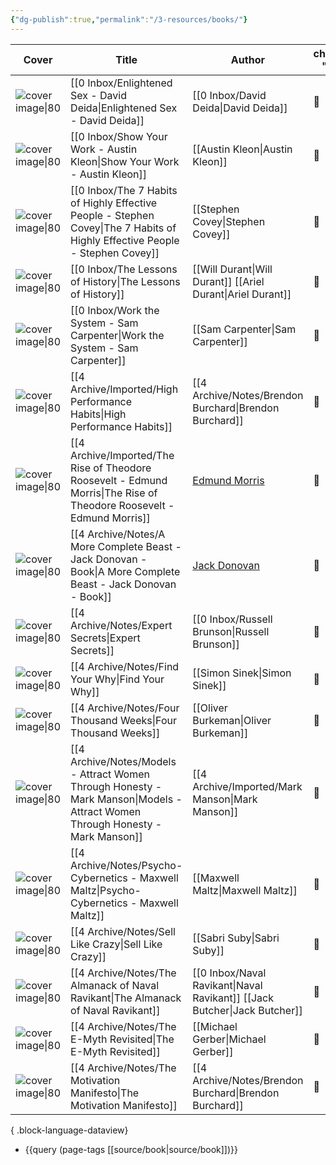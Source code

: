 ```yaml
---
{"dg-publish":true,"permalink":"/3-resources/books/"}
---
```



| Cover                                                                                                                | Title                                                                                                                             | Author                                                    | choice(read, "📖", "📘") |
| -------------------------------------------------------------------------------------------------------------------- | --------------------------------------------------------------------------------------------------------------------------------- | --------------------------------------------------------- | ------------------------ |
|  ![cover image\|80](https://nienormaal.s3.eu-central-1.wasabisys.com/public/the-enlightened-sex-manual-1.jpg)        | [[0 Inbox/Enlightened Sex - David Deida\|Enlightened Sex - David Deida]]                                                       | [[0 Inbox/David Deida\|David Deida]]                   | 📘                       |
|  ![cover image\|80](https://images-eu.ssl-images-amazon.com/images/I/51N%2BBa1mYOL._SX218_BO1,204,203,200_QL40_.jpg) | [[0 Inbox/Show Your Work - Austin Kleon\|Show Your Work - Austin Kleon]]                                                       | [[Austin Kleon\|Austin Kleon]]                            | 📘                       |
|  ![cover image\|80](https://nienormaal.s3.eu-central-1.wasabisys.com/public/covey-habits-cover.jpg)                  | [[0 Inbox/The 7 Habits of Highly Effective People - Stephen Covey\|The 7 Habits of Highly Effective People - Stephen Covey]]   | [[Stephen Covey\|Stephen Covey]]                          | 📘                       |
|  ![cover image\|80](https://nienormaal.s3.eu-central-1.wasabisys.com/public/the-lessons-of-history-book.jpg)         | [[0 Inbox/The Lessons of History\|The Lessons of History]]                                                                     | [[Will Durant\|Will Durant]] [[Ariel Durant\|Ariel Durant]]                          | 📖                       |
|  ![cover image\|80](https://nienormaal.s3.eu-central-1.wasabisys.com/public/work-the-system-cover.jpg)               | [[0 Inbox/Work the System - Sam Carpenter\|Work the System - Sam Carpenter]]                                                   | [[Sam Carpenter\|Sam Carpenter]]                          | 📖                       |
|  ![cover image\|80](https://nienormaal.s3.eu-central-1.wasabisys.com/public/high-performance-habits.jpg)             | [[4 Archive/Imported/High Performance Habits\|High Performance Habits]]                                                        | [[4 Archive/Notes/Brendon Burchard\|Brendon Burchard]] | 📖                       |
|  ![cover image\|80](https://images-na.ssl-images-amazon.com/images/I/51-tD6sUbPL._SL200_.jpg)                        | [[4 Archive/Imported/The Rise of Theodore Roosevelt - Edmund Morris\|The Rise of Theodore Roosevelt - Edmund Morris]]          | [Edmund Morris](Edmund_Morris.md)                         | 📘                       |
|  ![cover image\|80](https://nienormaal.s3.eu-central-1.wasabisys.com/public/a-more-complete-beast.jpg)               | [[4 Archive/Notes/A More Complete Beast - Jack Donovan - Book\|A More Complete Beast - Jack Donovan - Book]]                   | [Jack Donovan](20220312093136-jack_donovan.md)            | 📖                       |
|  ![cover image\|80](https://nienormaal.s3.eu-central-1.wasabisys.com/public/expert-secrets-cover.jpg)                | [[4 Archive/Notes/Expert Secrets\|Expert Secrets]]                                                                             | [[0 Inbox/Russell Brunson\|Russell Brunson]]           | 📖                       |
|  ![cover image\|80](https://nienormaal.s3.eu-central-1.wasabisys.com/public/find-your-why.jpg)                       | [[4 Archive/Notes/Find Your Why\|Find Your Why]]                                                                               | [[Simon Sinek\|Simon Sinek]]                              | 📖                       |
|  ![cover image\|80](https://nienormaal.s3.eu-central-1.wasabisys.com/public/four-thousand-weeks.jpg)                 | [[4 Archive/Notes/Four Thousand Weeks\|Four Thousand Weeks]]                                                                   | [[Oliver Burkeman\|Oliver Burkeman]]                      | 📖                       |
|  ![cover image\|80](https://nienormaal.s3.eu-central-1.wasabisys.com/public/models-mark-manson-cover.jpg)            | [[4 Archive/Notes/Models - Attract Women Through Honesty - Mark Manson\|Models - Attract Women Through Honesty - Mark Manson]] | [[4 Archive/Imported/Mark Manson\|Mark Manson]]        | 📖                       |
|  ![cover image\|80](https://nienormaal.s3.eu-central-1.wasabisys.com/public/psycho-cybernetics-cover.jpg)            | [[4 Archive/Notes/Psycho-Cybernetics - Maxwell Maltz\|Psycho-Cybernetics - Maxwell Maltz]]                                     | [[Maxwell Maltz\|Maxwell Maltz]]                          | 📖                       |
|  ![cover image\|80](https://nienormaal.s3.eu-central-1.wasabisys.com/public/sell-like-crazy.jpg)                     | [[4 Archive/Notes/Sell Like Crazy\|Sell Like Crazy]]                                                                           | [[Sabri Suby\|Sabri Suby]]                                | 📖                       |
|  ![cover image\|80](https://nienormaal.s3.eu-central-1.wasabisys.com/public/naval-almanack-cover.jpg)                | [[4 Archive/Notes/The Almanack of Naval Ravikant\|The Almanack of Naval Ravikant]]                                             | [[0 Inbox/Naval Ravikant\|Naval Ravikant]] [[Jack Butcher\|Jack Butcher]]                       | 📖                       |
|  ![cover image\|80](https://nienormaal.s3.eu-central-1.wasabisys.com/public/the-e-myth-revisited.jpg)                | [[4 Archive/Notes/The E-Myth Revisited\|The E-Myth Revisited]]                                                                 | [[Michael Gerber\|Michael Gerber]]                        | 📘                       |
|  ![cover image\|80](https://nienormaal.s3.eu-central-1.wasabisys.com/public/the-motivation-manifesto.jpg)            | [[4 Archive/Notes/The Motivation Manifesto\|The Motivation Manifesto]]                                                         | [[4 Archive/Notes/Brendon Burchard\|Brendon Burchard]] | 📖                       |

{ .block-language-dataview}

- {{query (page-tags [[source/book\|source/book]])}}